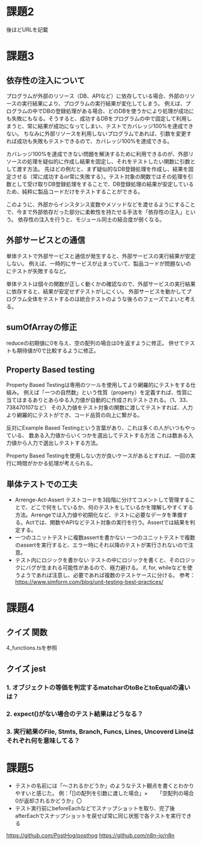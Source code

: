 # 課題2
後ほどURLを記載

# 課題3
## 依存性の注入について
プログラムが外部のリソース（DB、APIなど）に依存している場合、外部のリソースの実行結果により、プログラムの実行結果が変化してしまう。
例えば、プログラムの中でDBの登録処理がある場合、どのDBを使うかにより処理が成功にも失敗にもなる。そうすると、成功するDBをプログラムの中で固定して利用しまうと、常に結果が成功になってしまい、テストでカバレッジ100%を達成できない。
ちなみに外部リソースを利用しないプログラムであれば、引数を変更すれば成功も失敗もテストできるので、カバレッジ100%を達成できる。

カバレッジ100%を達成できない問題を解決するために利用できるのが、外部リソースの処理を疑似的に作成し結果を固定し、それをテストしたい関数に引数として渡す方法。
先ほどの例だと、まず疑似的なDB登録処理を作成し、結果を固定させる（常に成功するor常に失敗する）。テスト対象の関数ではその処理を引数として受け取りDB登録処理をすることで、DB登録処理の結果が安定しているため、純粋に製品コードだけをテストすることができる。

このように、外部からインスタンス変数やメソッドなどを渡せるようにすることで、今まで外部依存だった部分に柔軟性を持たせる手法を「依存性の注入」という。
依存性の注入を行うと、モジュール同士の結合度が弱くなる。

## 外部サービスとの通信
単体テストで外部サービスと通信が発生すると、外部サービスの実行結果が安定しない。
例えば、一時的にサービスが止まっていて、製品コードが問題ないのにテストが失敗するなど。

単体テストは個々の関数が正しく動くかの確認なので、外部サービスの実行結果に依存すると、結果が安定せずテストがしにくい。
外部サービスを動かしてプログラム全体をテストするのは統合テストのような後ろのフェーズでよいと考える。

## sumOfArrayの修正
reduceの初期値に0を与え、空の配列の場合は0を返すように修正。
併せてテストも期待値が0で比較するように修正。

## Property Based testing
Property Based Testingは専用のツールを使用してより網羅的にテストをする仕組み。
例えば「一つの自然数」という性質（property）を定義すれば、性質に当てはまるありとあらゆる入力値が自動的に作成されテストされる。（1、33、738470107など）
その入力値をテスト対象の関数に渡してテストすれば、人力より網羅的にテストができ、コード品質の向上に繋がる。

反対にExample Based Testingという言葉があり、これは多くの人がいつもやっている、
数ある入力値からいくつかを選出してテストする方法
これは数ある入力値から人力で選出しテストする方法。

Property Based Testingを使用しない方が良いケースがあるとすれば、一回の実行に時間がかかる処理が考えられる。

## 単体テストでの工夫
- Arrenge-Act-Assert
テストコードを3段階に分けてコメントして管理することで、どこで何をしているか、何のテストをしているかを理解しやすくする方法。Arrengeでは入力値や初期化など、テストに必要なデータを準備する。Actでは、関数やAPIなどテスト対象の実行を行う。Assertでは結果を判定する。
- 一つのユニットテストに複数assertを書かない
一つのユニットテストで複数のassertを実行すると、エラー時にそれ以降のテストが実行されないので注意。
- テスト内にロジックを書かない
テストの中にロジックを書くと、そのロジックにバグが生まれる可能性があるので、極力避ける。
if, for, whileなどを使うようであれば注意し、必要であれば複数のテストケースに分ける。
参考：https://www.simform.com/blog/unit-testing-best-practices/

# 課題4
## クイズ 関数
4_functions.tsを参照

## クイズ jest
### 1. オブジェクトの等価を判定するmatcharのtoBeとtoEqualの違いは？
### 2. expect()がない場合のテスト結果はどうなる？
### 3. 実行結果のFile, Stmts, Branch, Funcs, Lines, Uncoverd Lineはそれぞれ何を意味してる？

# 課題5
- テストの名前には「～されるかどうか」のようなテスト観点を書くとわかりやすいと感じた。
例：「[]の配列を引数に渡した場合」×
　　「空配列の場合0が返却されるかどうか」〇
- テスト実行前にbeforeEachなどでスナップショットを取り、完了後afterEachでスナップショットを戻せば常に同じ状態で各テストを実行できる

https://github.com/PostHog/posthog
https://github.com/n8n-io/n8n
